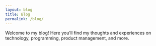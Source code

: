 ```yaml
---
layout: blog
title: Blog
permalink: /blog/
---
```


Welcome to my blog! Here you'll find my thoughts and experiences on technology, programming, product management, and more. 